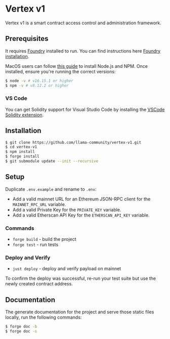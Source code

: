 # Vertex v1

Vertex v1 is a smart contract access control and administration framework.

## Prerequisites

It requires [Foundry](https://github.com/gakonst/foundry) installed to run. You can find instructions here [Foundry installation](https://github.com/gakonst/foundry#installation).

MacOS users can follow [this guide](https://tecadmin.net/install-nvm-macos-with-homebrew/) to install Node.js and NPM. Once installed, ensure you're running the correct versions:

```sh
$ node -v # v16.15.1 or higher
$ npm -v # v8.12.2 or higher
```

### VS Code

You can get Solidity support for Visual Studio Code by installing the [VSCode Solidity extension](https://github.com/juanfranblanco/vscode-solidity).

## Installation

```sh
$ git clone https://github.com/llama-community/vertex-v1.git
$ cd vertex-v1
$ npm install
$ forge install
$ git submodule update --init --recursive
```

## Setup

Duplicate `.env.example` and rename to `.env`:

- Add a valid mainnet URL for an Ethereum JSON-RPC client for the `MAINNET_RPC_URL` variable.
- Add a valid Private Key for the `PRIVATE_KEY` variable.
- Add a valid Etherscan API Key for the `ETHERSCAN_API_KEY` variable.

### Commands

- `forge build` - build the project
- `forge test`  - run tests

### Deploy and Verify

- `just deploy` - deploy and verify payload on mainnet

To confirm the deploy was successful, re-run your test suite but use the newly created contract address.

## Documentation

The generate documentation for the project and serve those static files locally, run the following commands:

```sh
$ forge doc -b
$ forge doc -s
```
